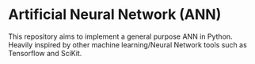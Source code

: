 # Artificial Neural Network (ANN)

This repository aims to implement a general purpose ANN in Python. Heavily inspired by other machine learning/Neural Network tools such as Tensorflow and SciKit. 
